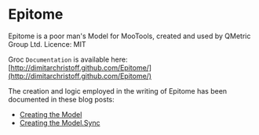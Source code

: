 Epitome
=======

Epitome is a poor man's Model for MooTools, created and used by QMetric Group Ltd.
Licence: MIT

Groc `Documentation` is available here: [http://dimitarchristoff.github.com/Epitome/](http://dimitarchristoff.github.com/Epitome/)

The creation and logic employed in the writing of Epitome has been documented in these blog posts:

- [Creating the Model](http://tech.qmetric.co.uk/creating-your-own-mvc-like-data-model-class-in-mootools_59.html)
- [Creating the Model.Sync](http://tech.qmetric.co.uk/building-a-mootools-micro-mvc-part-2-adding-sync-to-your-model_132.html)
